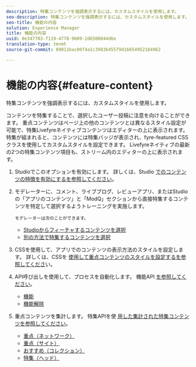 ```yaml
---
description: 特集コンテンツを強調表示するには、カスタムスタイルを使用します。
seo-description: 特集コンテンツを強調表示するには、カスタムスタイルを使用します。
seo-title: 機能の内容
solution: Experience Manager
title: 機能の内容
uuid: 0e347703-f119-4778-9609-2d6500844d6e
translation-type: tm+mt
source-git-commit: 09011bac06f4a1c39836455f9d16654952184962

---
```



# 機能の内容{#feature-content}

特集コンテンツを強調表示するには、カスタムスタイルを使用します。

コンテンツを特集することで、選択したユーザー投稿に注意を向けることができます。 重点コンテンツはページ上の他のコンテンツとは異なるスタイル設定が可能で、特集Livefyreネイティブコンテンツはエディターの上に表示されます。 特集が組まれると、コンテンツには特集バッジが表示され、fyre-featured CSSクラスを使用してカスタムスタイルを設定できます。 Livefyreネイティブの最新の2つの特集コンテンツ項目も、ストリーム内のエディターの上に表示されます。

1. Studioでこのオプションを有効にします。 詳しくは、Studio [でのコンテンツの特徴を有効にするを参照してください](/help/using/c-features-livefyre/c-content-collection-tags/t-enable-featuring-content-in-studio.md#t_enable_featuring_content_in_studio)。
1. モデレーターに、コメント、ライブブログ、レビューアプリ、またはStudioの「アプリのコンテンツ」と「ModQ」セクションから直接特集するコンテンツを特定して選択するようトレーニングを実施します。

       モデレーターは次のことができます。
   
   * [Studioからフィーチャするコンテンツを選択](/help/using/c-features-livefyre/c-content-collection-tags/t-select-content-to-feature-from-studio.md#select_content_to_feature_from_studio)
   * [別の方法で特集するコンテンツを選択](/help/using/c-features-livefyre/c-content-collection-tags/t-select-content-to-feature.md#t_select_content_to_feature)

1. CSSを使用して、アプリでのコンテンツの表示方法のスタイルを設定します。 詳しくは、CSSを [使用して重点コンテンツのスタイルを設定するを参照してくださ](/help/implementation/c-app-customizations/c-use-css-to-style-featured-content.md)い。
1. API呼び出しを使用して、プロセスを自動化します。 機能API [を参照してください](/help/implementation/c-app-customizations/c-feature-apis.md)。

   * [機能](#c_feature_apis/section_jpw_nqw_xz)
   * [機能解除](#c_feature_apis/section_knh_mqw_xz)

1. 重点コンテンツを集計します。 特集APIを使 [用した集計された特集コンテンツを参照してください](/help/implementation/c-app-customizations/c-aggregated-featured-content-using-the-featured-apis.md)。

   * [重点（ネットワーク）](/help/implementation/c-app-customizations/c-aggregated-featured-content-using-the-featured-apis.md#section_cgm_1nw_xz)
   * [重点（サイト）](/help/implementation/c-app-customizations/c-aggregated-featured-content-using-the-featured-apis.md#section_lq5_ymw_xz)
   * [おすすめ（コレクション）](/help/implementation/c-app-customizations/c-aggregated-featured-content-using-the-featured-apis.md#section_kgc_xmw_xz)
   * [特集（ヘッド）](/help/implementation/c-app-customizations/c-aggregated-featured-content-using-the-featured-apis.md#section_n4b_lmw_xz)

